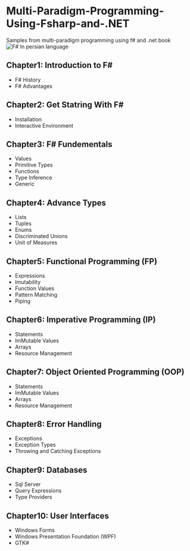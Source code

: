 # Multi-Paradigm-Programming-Using-Fsharp-and-.NET
Samples from multi-paradigm programming using f# and .net book
![F# In persian language]({{site.baseurl}}/Fsharp%20Book.png)

## Chapter1: Introduction to F# 
- F# History 
- F# Advantages

## Chapter2: Get Statring With F#  
- Installation
- Interactive Environment

## Chapter3: F# Fundementals  
- Values
- Primitive Types
- Functions
- Type Inference
- Generic

## Chapter4: Advance Types
- Lists
- Tuples
- Enums
- Discriminated Unions
- Unit of Measures

## Chapter5: Functional Programming (FP)
- Expressions
- Imutability
- Function Values
- Pattern  Matching
- Piping

## Chapter6: Imperative Programming (IP)
- Statements
- ImMutable Values
- Arrays
- Resource Management

## Chapter7: Object Oriented Programming (OOP)
- Statements
- ImMutable Values
- Arrays
- Resource Management

## Chapter8: Error Handling
- Exceptions
- Exception Types
- Throwing and Catching Exceptions

## Chapter9: Databases
- Sql Server
- Query Expressions
- Type Providers

## Chapter10: User Interfaces
- Windows Forms
- Windows Presentation Foundation (WPF)
- GTK#
